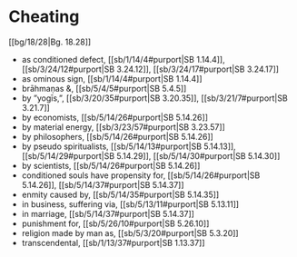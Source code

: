 # Cheating

[[bg/18/28|Bg. 18.28]]

* as conditioned defect, [[sb/1/14/4#purport|SB 1.14.4]], [[sb/3/24/12#purport|SB 3.24.12]], [[sb/3/24/17#purport|SB 3.24.17]]
* as ominous sign, [[sb/1/14/4#purport|SB 1.14.4]]
* brāhmaṇas &, [[sb/5/4/5#purport|SB 5.4.5]]
* by ”yogīs,”, [[sb/3/20/35#purport|SB 3.20.35]], [[sb/3/21/7#purport|SB 3.21.7]]
* by economists, [[sb/5/14/26#purport|SB 5.14.26]]
* by material energy, [[sb/3/23/57#purport|SB 3.23.57]]
* by philosophers, [[sb/5/14/26#purport|SB 5.14.26]]
* by pseudo spiritualists, [[sb/5/14/13#purport|SB 5.14.13]], [[sb/5/14/29#purport|SB 5.14.29]], [[sb/5/14/30#purport|SB 5.14.30]]
* by scientists, [[sb/5/14/26#purport|SB 5.14.26]]
* conditioned souls have propensity for, [[sb/5/14/26#purport|SB 5.14.26]], [[sb/5/14/37#purport|SB 5.14.37]]
* enmity caused by, [[sb/5/14/35#purport|SB 5.14.35]]
* in business, suffering via, [[sb/5/13/11#purport|SB 5.13.11]]
* in marriage, [[sb/5/14/37#purport|SB 5.14.37]]
* punishment for, [[sb/5/26/10#purport|SB 5.26.10]]
* religion made by man as, [[sb/5/3/20#purport|SB 5.3.20]]
* transcendental, [[sb/1/13/37#purport|SB 1.13.37]]
